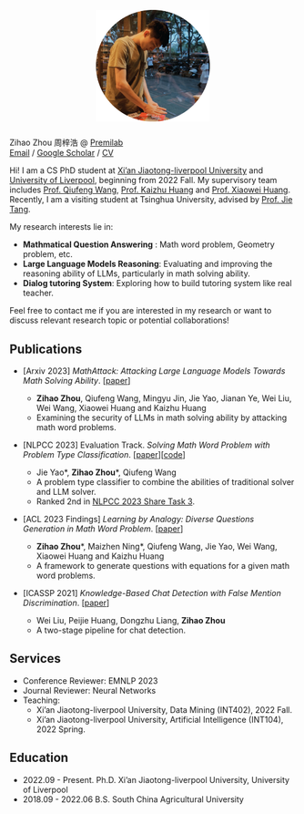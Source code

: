 <h1 align='center'>
  <br>
  <img src='images/me.png'  width='200'>
  <br>
</h1>


Zihao Zhou 周梓浩 @ [Premilab](http://www.premilab.com/MainPage.ashx)  
[Email](Zihao.Zhou22@student.xjtlu.edu.cn) / [Google Scholar](https://scholar.google.com/citations?hl=zh-CN&user=4P9trp4AAAAJ) / [CV](cv.pdf)

Hi! I am a CS PhD student at [Xi’an Jiaotong-liverpool University](https://www.xjtlu.edu.cn/en) and [University of Liverpool](https://www.liverpool.ac.uk/), beginning from 2022 Fall. 
My supervisory team includes [Prof. Qiufeng Wang](http://www.premilab.com/QiufengWANG.ashx), [Prof. Kaizhu Huang](http://www.premilab.com/KaizhuHUANG.ashx) and [Prof. Xiaowei Huang](https://cgi.csc.liv.ac.uk/~xiaowei/).
Recently, I am a visiting student at Tsinghua University, advised by [Prof. Jie Tang](http://keg.cs.tsinghua.edu.cn/jietang/).

My research interests lie in:
*  __Mathmatical Question Answering__ : Math word problem, Geometry problem, etc. 
*  __Large Language Models Reasoning__: Evaluating and improving the reasoning ability of LLMs, particularly in math solving ability.
*  __Dialog tutoring System__: Exploring how to build tutoring system like real teacher.

Feel free to contact me if you are interested in my research or want to discuss relevant research topic or potential collaborations!



## Publications
* [Arxiv 2023] _MathAttack: Attacking Large Language Models Towards Math Solving Ability_. [[paper](https://arxiv.org/abs/2309.01686)]
  * __Zihao Zhou__, Qiufeng Wang, Mingyu Jin, Jie Yao, Jianan Ye, Wei Liu, Wei Wang, Xiaowei Huang and Kaizhu Huang 
  * Examining the security of LLMs in math solving ability by attacking math word problems.

* [NLPCC 2023] Evaluation Track. _Solving Math Word Problem with Problem Type Classification_. [[paper](https://arxiv.org/abs/2308.13844)][[code](https://github.com/zhouzihao501/NLPCC2023-Shared-Task3-ChineseMWP)]
  * Jie Yao\*, __Zihao Zhou__\*, Qiufeng Wang
  * A problem type classifier to combine the abilities of traditional solver and LLM solver.
  * Ranked 2nd in [NLPCC 2023 Share Task 3](https://github.com/2003pro/CNMWP).

* [ACL 2023 Findings] _Learning by Analogy: Diverse Questions Generation in Math Word Problem_. [[paper](https://aclanthology.org/2023.findings-acl.705/)]
  * __Zihao Zhou__\*, Maizhen Ning\*, Qiufeng Wang, Jie Yao, Wei Wang, Xiaowei Huang and Kaizhu Huang 
  * A framework to generate questions with equations for a given math word problems.

* [ICASSP 2021] _Knowledge-Based Chat Detection with False Mention Discrimination_. [[paper](https://ieeexplore.ieee.org/document/9414073)]
  * Wei Liu, Peijie Huang, Dongzhu Liang, __Zihao Zhou__ 
  * A two-stage pipeline for chat detection.



## Services
* Conference Reviewer: EMNLP 2023
* Journal Reviewer: Neural Networks
* Teaching:
  * Xi’an Jiaotong-liverpool University, Data Mining (INT402), 2022 Fall.
  * Xi’an Jiaotong-liverpool University, Artificial Intelligence (INT104), 2022 Spring.



## Education
* 2022.09 - Present. Ph.D.  Xi’an Jiaotong-liverpool University, University of Liverpool
* 2018.09 - 2022.06 B.S.  South China Agricultural University





